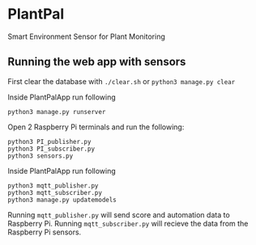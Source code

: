 # PlantPal

Smart Environment Sensor for Plant Monitoring

## Running the web app with sensors

First clear the database with `./clear.sh` or `python3 manage.py clear`

Inside PlantPalApp run following

```
python3 manage.py runserver
```

Open 2 Raspberry Pi terminals and run the following:

```
python3 PI_publisher.py
python3 PI_subscriber.py
python3 sensors.py
```

Inside PlantPalApp run following

```
python3 mqtt_publisher.py
python3 mqtt_subscriber.py
python3 manage.py updatemodels
```
Running `mqtt_publisher.py` will send score and automation data to Raspberry Pi. 
Running `mqtt_subscriber.py` will recieve the data from the Raspberry Pi sensors.
